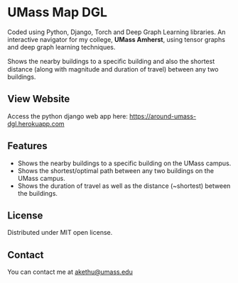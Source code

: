 # UMass Map DGL

Coded using Python, Django, Torch and Deep Graph Learning libraries. An interactive navigator for my college, <b>UMass Amherst</b>, using tensor graphs and deep graph learning techniques.

Shows the nearby buildings to a speciﬁc building and also the shortest distance (along with magnitude and duration of travel) between any two buildings.

## View Website

Access the python django web app here: https://around-umass-dgl.herokuapp.com

## Features

- Shows the nearby buildings to a specific building on the UMass campus.
- Shows the shortest/optimal path between any two buildings on the UMass campus.
- Shows the duration of travel as well as the distance (~shortest) between the buildings.

## License

Distributed under MIT open license.

## Contact

You can contact me at akethu@umass.edu

